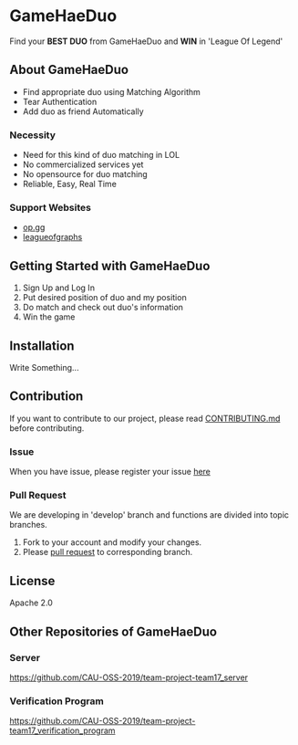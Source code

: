 # GameHaeDuo
Find your **BEST DUO** from GameHaeDuo and **WIN** in 'League Of Legend'


## About GameHaeDuo
* Find appropriate duo using Matching Algorithm
* Tear Authentication
* Add duo as friend Automatically

### Necessity
* Need for this kind of duo matching in LOL
* No commercialized services yet
* No opensource for duo matching
* Reliable, Easy, Real Time


### Support Websites
* [op.gg](https://www.op.gg/)  
* [leagueofgraphs](https://www.leagueofgraphs.com/ko/champions/counters)  


## Getting Started with GameHaeDuo
1. Sign Up and Log In
2. Put desired position of duo and my position
3. Do match and check out duo's information
4. Win the game


## Installation
Write Something...
 

## Contribution
If you want to contribute to our project, please read [CONTRIBUTING.md](https://github.com/CAU-OSS-2019/team-project-team17_client/blob/master/CONTRIBUTING.md) before contributing.

### Issue
When you have issue, please register your issue [here](https://github.com/CAU-OSS-2019/team-project-team17_client/issues)

### Pull Request
We are developing in 'develop' branch and functions are divided into topic branches.
1. Fork to your account and modify your changes.
2. Please [pull request](https://github.com/CAU-OSS-2019/team-project-team17_client/pulls) to corresponding branch.


## License
Apache 2.0


## Other Repositories of GameHaeDuo
### Server
https://github.com/CAU-OSS-2019/team-project-team17_server

### Verification Program
https://github.com/CAU-OSS-2019/team-project-team17_verification_program
